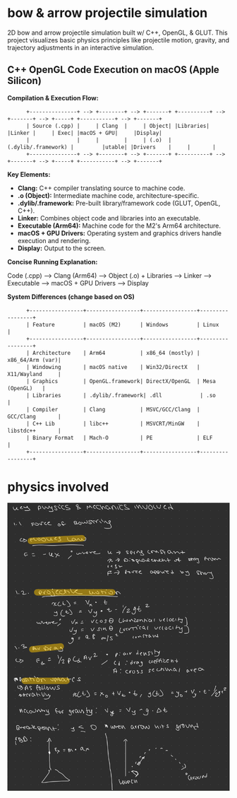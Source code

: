 # bow & arrow projectile simulation  

2D bow and arrow projectile simulation built w/ C++, OpenGL, & GLUT. This project visualizes basic physics principles like projectile motion, gravity, and trajectory adjustments in an interactive simulation.

## C++ OpenGL Code Execution on macOS (Apple Silicon)

**Compilation & Execution Flow:**
          
          +---------------+ --> +--------+ --> +-------+ +----------+ --> +-------+ --> +-----+ +-----------+ --> +-------+
          | Source (.cpp) |     | Clang  |     | Object| |Libraries|     |Linker |     | Exec| |macOS + GPU|     |Display|
          |               |     |        |     | (.o)  | (.dylib/.framework) |         |utable| |Drivers    |     |       |
          +---------------+ --> +--------+ --> +-------+ +----------+ --> +-------+ --> +-----+ +-----------+ --> +-------+
          

**Key Elements:**

* **Clang:** C++ compiler translating source to machine code.
* **.o (Object):** Intermediate machine code, architecture-specific.
* **.dylib/.framework:** Pre-built library/framework code (GLUT, OpenGL, C++).
* **Linker:** Combines object code and libraries into an executable.
* **Executable (Arm64):** Machine code for the M2's Arm64 architecture.
* **macOS + GPU Drivers:** Operating system and graphics drivers handle execution and rendering.
* **Display:** Output to the screen.

**Concise Running Explanation:**

Code (.cpp) --> Clang (Arm64) --> Object (.o) + Libraries --> Linker --> Executable --> macOS + GPU Drivers --> Display


**System Differences (change based on OS)**

          +-----------------+-----------------+-----------------+-----------------+
          | Feature         | macOS (M2)      | Windows         | Linux           |
          +-----------------+-----------------+-----------------+-----------------+
          | Architecture    | Arm64           | x86_64 (mostly) | x86_64/Arm (var)|
          | Windowing       | macOS native    | Win32/DirectX   | X11/Wayland     |
          | Graphics        | OpenGL.framework| DirectX/OpenGL  | Mesa (OpenGL)   |
          | Libraries       | .dylib/.framework| .dll            | .so             |
          | Compiler        | Clang           | MSVC/GCC/Clang  | GCC/Clang       |
          | C++ Lib         | libc++          | MSVCRT/MinGW    | libstdc++       |
          | Binary Format   | Mach-O          | PE              | ELF             |
          +-----------------+-----------------+-----------------+-----------------+



# physics involved 
![work shown](stuff.png) 
